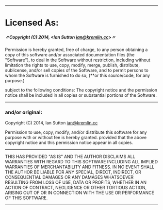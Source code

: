 
 
---

# Licensed As:
 ##### 〃Copyright (C) 2014, <Ian Sutton <ian@kremlin.cc>>〃 

Permission is hereby granted, free of charge, to any person obtaining a copy of this software and/or associated documentation files (the "Software"), to deal in the Software without restriction, including without limitation the rights to use, copy, modify, merge, publish, distribute, sublicense, and/or sell copies of the Software, and to permit persons to whom the Software is furnished to do so, (**or this source/code, for any purpose.)

subject to the following conditions:
The copyright notice and the permission notice shall be included in all copies or substantial portions of the Software.

---

###  and/or original:
Copyright (C) 2014, Ian Sutton <ian@kremlin.cc> 
 
Permission to use, copy, modify, and/or distribute this software for any purpose with or without fee is hereby granted.
provided that the above copyright notice and this permission notice appear in all copies.  

---

THIS HAS PROVIDED "AS IS" AND THE AUTHOR DISCLAIMS ALL WARRANTIES WITH REGARD TO THIS SOFTWARE INCLUDING ALL IMPLIED WARRANTIES OF MERCHANTABILITY AND FITNESS. IN NO EVENT SHALL THE AUTHOR BE LIABLE FOR ANY SPECIAL, DIRECT, INDIRECT, OR CONSEQUENTIAL DAMAGES OR ANY DAMAGES WHATSOEVER RESULTING FROM LOSS OF USE, DATA OR PROFITS, WHETHER IN AN ACTION OF CONTRACT, NEGLIGENCE OR OTHER TORTIOUS ACTION, ARISING OUT OF OR IN CONNECTION WITH THE USE OR PERFORMANCE OF THIS SOFTWARE.

---


